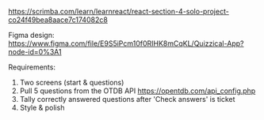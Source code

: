 https://scrimba.com/learn/learnreact/react-section-4-solo-project-co24f49bea8aace7c174082c8

Figma design: https://www.figma.com/file/E9S5iPcm10f0RIHK8mCqKL/Quizzical-App?node-id=0%3A1

Requirements:

1. Two screens (start & questions)
2. Pull 5 questions from the OTDB API https://opentdb.com/api_config.php
3. Tally correctly answered questions after 'Check answers' is ticket
4. Style & polish
